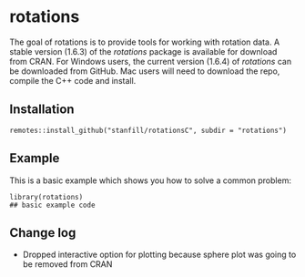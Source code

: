# rotations

<!-- badges: start -->
<!-- badges: end -->

The goal of rotations is to provide tools for working with rotation data. A stable version (1.6.3) of the *rotations* package is available for download from CRAN.  For Windows users, the current version (1.6.4) of *rotations* can be downloaded from GitHub.  Mac users will need to download the repo, compile the C++ code and install.

## Installation

```
remotes::install_github("stanfill/rotationsC", subdir = "rotations")
```

## Example

This is a basic example which shows you how to solve a common problem:

```{r}
library(rotations)
## basic example code
```

## Change log

* Dropped interactive option for plotting because sphere plot was going to be removed from CRAN
